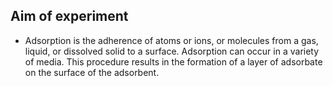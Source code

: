 ## Aim of experiment

- Adsorption is the adherence of atoms or ions, or molecules from a gas, liquid, or dissolved solid to a surface. Adsorption can occur in a variety of media. This procedure results in the formation of a layer of adsorbate on the surface of the adsorbent.